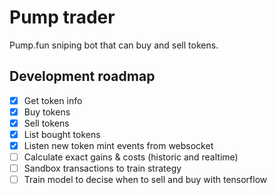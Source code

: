 # Pump trader
Pump.fun sniping bot that can buy and sell tokens.

## Development roadmap
- [X] Get token info
- [X] Buy tokens
- [X] Sell tokens
- [X] List bought tokens
- [X] Listen new token mint events from websocket
- [ ] Calculate exact gains & costs (historic and realtime)
- [ ] Sandbox transactions to train strategy
- [ ] Train model to decise when to sell and buy with tensorflow